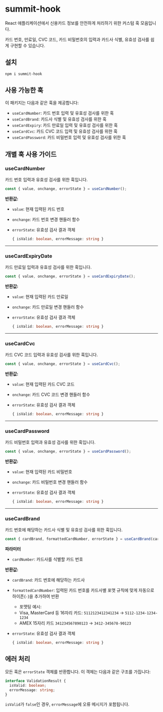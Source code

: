 # summit-hook

React 애플리케이션에서 신용카드 정보를 안전하게 처리하기 위한 커스텀 훅 모음입니다.

카드 번호, 만료일, CVC 코드, 카드 비밀번호의 입력과 카드사 식별, 유효성 검사를 쉽게 구현할 수 있습니다.

## 설치

```bash
npm i summit-hook
```

## 사용 가능한 훅

이 패키지는 다음과 같은 훅을 제공합니다:

- `useCardNumber`: 카드 번호 입력 및 유효성 검사를 위한 훅
- `useCardBrand`: 카드사 식별 및 유효성 검사를 위한 훅
- `useCardExpiry`: 카드 만료일 입력 및 유효성 검사를 위한 훅
- `useCardCvc`: 카드 CVC 코드 입력 및 유효성 검사를 위한 훅
- `useCardPassword`: 카드 비밀번호 입력 및 유효성 검사를 위한 훅

## 개별 훅 사용 가이드

### useCardNumber

카드 번호 입력과 유효성 검사를 위한 훅입니다.

```jsx
const { value, onchange, errorState } = useCardNumber();
```

**반환값:**

- `value`: 현재 입력된 카드 번호
- `onchange`: 카드 번호 변경 핸들러 함수
- `errorState`: 유효성 검사 결과 객체

  ```ts
  { isValid: boolean, errorMessage: string }
  ```

---

### useCardExpiryDate

카드 만료일 입력과 유효성 검사를 위한 훅입니다.

```jsx
const { value, onchange, errorState } = useCardExpiryDate();
```

**반환값:**

- `value`: 현재 입력된 카드 만료일
- `onchange`: 카드 만료일 변경 핸들러 함수
- `errorState`: 유효성 검사 결과 객체

  ```ts
  { isValid: boolean, errorMessage: string }
  ```

---

### useCardCvc

카드 CVC 코드 입력과 유효성 검사를 위한 훅입니다.

```jsx
const { value, onchange, errorState } = useCardCvc();
```

**반환값:**

- `value`: 현재 입력된 카드 CVC 코드
- `onchange`: 카드 CVC 코드 변경 핸들러 함수
- `errorState`: 유효성 검사 결과 객체

  ```ts
  { isValid: boolean, errorMessage: string }
  ```

---

### useCardPassword

카드 비밀번호 입력과 유효성 검사를 위한 훅입니다.

```jsx
const { value, onchange, errorState } = useCardPassword();
```

**반환값:**

- `value`: 현재 입력된 카드 비밀번호
- `onchange`: 카드 비밀번호 변경 핸들러 함수
- `errorState`: 유효성 검사 결과 객체

  ```ts
  { isValid: boolean, errorMessage: string }
  ```

---

### useCardBrand

카드 번호에 해당하는 카드사 식별 및 유효성 검사를 위한 훅입니다.

```jsx
const { cardBrand, formattedCardNumber, errorState } = useCardBrand(cardNumber);
```

**파라미터**

- `cardNumber`: 카드사를 식별할 카드 번호

**반환값:**

- `cardBrand`: 카드 번호에 해당하는 카드사
- `formattedCardNumber`: 입력된 카드 번호를 카드사별 포맷 규칙에 맞게 자동으로 하이픈(`-`)을 추가하여 반환
  - 포맷팅 예시:
  - Visa, MasterCard 등 16자리 카드:
    `5112123412341234` → `5112-1234-1234-1234`
  - AMEX 15자리 카드
    `341234567890123` → `3412-345678-90123`
- `errorState`: 유효성 검사 결과 객체

  ```ts
  { isValid: boolean, errorMessage: string }
  ```

## 에러 처리

모든 훅은 `errorState` 객체를 반환합니다. 이 객체는 다음과 같은 구조를 가집니다:

```typescript
interface ValidationResult {
  isValid: boolean;
  errorMessage: string;
}
```

`isValid`가 `false`인 경우, `errorMessage`에 오류 메시지가 포함됩니다.
